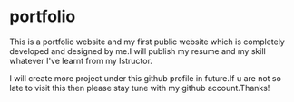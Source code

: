 # portfolio
This is a portfolio website and my first public website which is completely developed and designed by me.I will publish my resume and my skill whatever I've learnt from my Istructor.

I will create more project under this github profile in future.If u are not so late to visit this then please stay tune with my github account.Thanks!